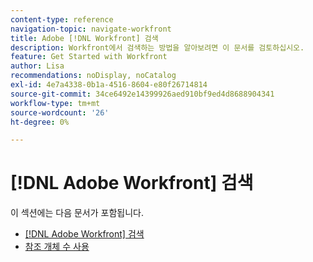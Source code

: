```yaml
---
content-type: reference
navigation-topic: navigate-workfront
title: Adobe [!DNL Workfront] 검색
description: Workfront에서 검색하는 방법을 알아보려면 이 문서를 검토하십시오.
feature: Get Started with Workfront
author: Lisa
recommendations: noDisplay, noCatalog
exl-id: 4e7a4338-0b1a-4516-8604-e80f26714814
source-git-commit: 34ce6492e14399926aed910bf9ed4d8688904341
workflow-type: tm+mt
source-wordcount: '26'
ht-degree: 0%

---
```


# [!DNL Adobe Workfront] 검색

이 섹션에는 다음 문서가 포함됩니다.

* [&#x200B; [!DNL Adobe Workfront] 검색](../../../workfront-basics/navigate-workfront/search/search-workfront.md)
* [참조 개체 수 사용](../../../workfront-basics/navigate-workfront/search/reference-number-of-objects.md)
